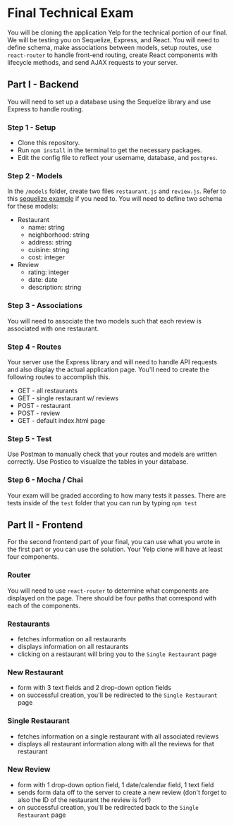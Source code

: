 # Final Technical Exam
You will be cloning the application Yelp for the technical portion of our final. We will be testing you on Sequelize, Express, and React. You will need to define schema, make associations between models, setup routes, use `react-router` to handle front-end routing, create React components with lifecycle methods, and send AJAX requests to your server.

## Part I - Backend
You will need to set up a database using the Sequelize library and use Express to handle routing.

### Step 1 - Setup
* Clone this repository.
* Run `npm install` in the terminal to get the necessary packages.
* Edit the config file to reflect your username, database, and `postgres`.

### Step 2 - Models
In the `/models` folder, create two files `restaurant.js` and `review.js`. Refer to this [sequelize example](https://github.com/sequelize/express-example) if you need to. You will need to define two schema for these models:
* Restaurant
  - name: string
  - neighborhood: string
  - address: string
  - cuisine: string
  - cost: integer
* Review
  - rating: integer
  - date: date
  - description: string

### Step 3 - Associations
You will need to associate the two models such that each review is associated with one restaurant.

### Step 4 - Routes
Your server use the Express library and will need to handle API requests and also display the actual application page. You'll need to create the following routes to accomplish this.
* GET - all restaurants
* GET - single restaurant w/ reviews
* POST - restaurant
* POST - review
* GET - default index.html page

### Step 5 - Test
Use Postman to manually check that your routes and models are written correctly. Use Postico to visualize the tables in your database.

### Step 6 - Mocha / Chai
Your exam will be graded according to how many tests it passes. There are tests inside of the `test` folder that you can run by typing `npm test`

## Part II - Frontend
For the second frontend part of your final, you can use what you wrote in the first part or you can use the solution. Your Yelp clone will have at least four components.

### Router
You will need to use `react-router` to determine what components are displayed on the page. There should be four paths that correspond with each of the components.

### Restaurants
  - fetches information on all restaurants
  - displays information on all restaurants
  - clicking on a restaurant will bring you to the `Single Restaurant` page

### New Restaurant
  - form with 3 text fields and 2 drop-down option fields
  - on successful creation, you'll be redirected to the `Single Restaurant` page

### Single Restaurant
  - fetches information on a single restaurant with all associated reviews
  - displays all restaurant information along with all the reviews for that restaurant

### New Review
  - form with 1 drop-down option field, 1 date/calendar field, 1 text field
  - sends form data off to the server to create a new review (don't forget to also the ID of the restaurant the review is for!)
  - on successful creation, you'll be redirected back to the `Single Restaurant` page